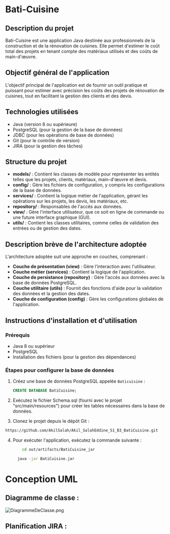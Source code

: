 # Bati-Cuisine

## Description du projet
Bati-Cuisine est une application Java destinée aux professionnels de la construction et de la rénovation de cuisines. Elle permet d'estimer le coût total des projets en tenant compte des matériaux utilisés et des coûts de main-d'œuvre.

## Objectif général de l'application
L'objectif principal de l'application est de fournir un outil pratique et puissant pour estimer avec précision les coûts des projets de rénovation de cuisines, tout en facilitant la gestion des clients et des devis.

## Technologies utilisées
- Java (version 8 ou supérieure)
- PostgreSQL (pour la gestion de la base de données)
- JDBC (pour les opérations de base de données)
- Git (pour le contrôle de version)
- JIRA (pour la gestion des tâches)

## Structure du projet
- **models/** : Contient les classes de modèle pour représenter les entités telles que les projets, clients, matériaux, main-d'œuvre et devis.
- **config/** : Gère les fichiers de configuration, y compris les configurations de la base de données.
- **services/** : Contient la logique métier de l'application, gérant les opérations sur les projets, les devis, les matériaux, etc.
- **repository/** : Responsables de l'accès aux données.
- **view/** : Gère l'interface utilisateur, que ce soit en ligne de commande ou une future interface graphique (GUI).
- **utils/** : Contient les classes utilitaires, comme celles de validation des entrées ou de gestion des dates.

## Description brève de l'architecture adoptée
L'architecture adoptée suit une approche en couches, comprenant :
- **Couche de présentation (view)** : Gère l'interaction avec l'utilisateur.
- **Couche métier (services)** : Contient la logique de l'application.
- **Couche de persistance (repository)** : Gère l'accès aux données avec la base de données PostgreSQL.
- **Couche utilitaire (utils)** : Fournit des fonctions d'aide pour la validation des données et la gestion des dates.
- **Couche de configuration (config)** : Gère les configurations globales de l'application.

## Instructions d'installation et d'utilisation

### Prérequis
- Java 8 ou supérieur
- PostgreSQL
- Installation des fichiers (pour la gestion des dépendances)

### Étapes pour configurer la base de données

1. Créez une base de données PostgreSQL appelée `Baticuisine` :
   ```sql
   CREATE DATABASE BatiCuisine;
2.  Exécutez le fichier Schema.sql (fourni avec le projet "src/main/resources") pour créer les tables nécessaires dans la base de données.

3. Clonez le projet depuis le dépôt Git :
 ```bash
https://github.com/AkilSalah/Akil_SalahEddine_S1_B3_BatiCuisine.git 
 ```
4. Pour exécuter l'application, exécutez la commande suivante :
    ```bash 
        cd out/artifacts/BatiCuisine_jar
   ```
   ```bash
     java -jar BatiCuisine.jar
    ```

# Conception UML
## Diagramme de classe :
![DiagrammeDeClasse.png](src/main/resources/batiCuisineClass.png)
## Planification JIRA :


